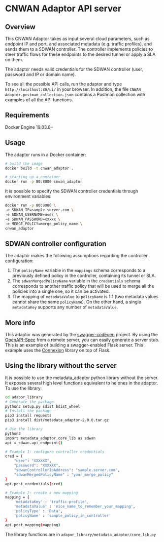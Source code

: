 # CNWAN Adaptor API server

## Overview
This CNWAN Adaptor takes as input several cloud parameters, such as endpoint IP and port, and associated metadata (e.g. traffic profiles), and sends them to a SDWAN controller. The controller implements policies to steer traffic flows for these endpoints to the desired tunnel or apply a SLA on them.

The adaptor needs valid credentials for the SDWAN controller (user, password and IP or domain name).


To see all the possible API calls, run the adaptor and type ```http://localhost:80/ui/``` in your browser. In addition, the file ```CNWAN Adaptor.postman_collection.json``` contains a Postman collection with examples of all the API functions.


## Requirements
Docker Engine 19.03.8+

## Usage
The adaptor runs in a Docker container:

```bash
# build the image
docker build -t cnwan_adaptor .

# starting up a container
docker run -p 80:8080 cnwan_adaptor
```

It is possible to specify the SDWAN controller credentials through environment variables:

```bash
docker run -p 80:8080 \
-e SDWAN_IP=sample.server.com \
-e SDWAN_USERNAME=user \
-e SDWAN_PASSWORD=xxxxx \
-e MERGE_POLICY=merge_policy_name \
cnwan_adaptor
```



## SDWAN controller configuration

The adaptor makes the following assumptions regarding the controller configuration:

1. The ```policyName``` variable in the ```mappings``` schema corresponds to a previously defined policy in the controller, containing its tunnel or SLA.
2. The ```sdwanMergedPolicyName``` variable in the ```credentials``` schema  corresponds to another traffic policy that will be used to merge all the policies into a single one, so it can be activated.
3. The mapping of ```metadataValue``` to ```policyName``` is 1:1 (two metadata values cannot share the same ```policyName```). On the other hand, a single ```metadataKey``` supports any number of ```metadataValue```.


## More info


This adaptor was generated by the [swagger-codegen](https://github.com/swagger-api/swagger-codegen) project. By using the
[OpenAPI-Spec](https://github.com/swagger-api/swagger-core/wiki) from a remote server, you can easily generate a server stub.  This
is an example of building a swagger-enabled Flask server.
This example uses the [Connexion](https://github.com/zalando/connexion) library on top of Flask.


## Using the library without the server
It is possible to use the metadata_adaptor python library without the server. It exposes several high level functions equivalent to he ones in the adaptor. To use the library:

```bash
cd adapor_library
# Generate the package
python3 setup.py sdist bdist_wheel
# Install the package
pip3 install requests
pip3 install dist/metadata_adaptor-2.0.0.tar.gz

# Use the library
python3
import metadata_adaptor.core_lib as sdwan
api = sdwan.api_endpoint()

# Example 1: configure controller credentials
cred = {
    "user": "XXXXXX",
    "password": "XXXXXX",
    "sdwanControllerIpAddress": "sample.server.com",
    "sdwanMergedPolicyName" : "your_merge_policy"
}
api.post_credentials(cred)

# Example 2: create a new mapping
mapping = {
    'metadataKey' : 'traffic-profile',
    'metadataValue' : 'nice_name_to_remember_your_mapping',
    'policyType' : 'Data',
    'policyName' : 'sample_policy_in_controller'
}
api.post_mapping(mapping)
```

The library functions are in ```adapor_library/metadata_adaptor/core_lib.py```
